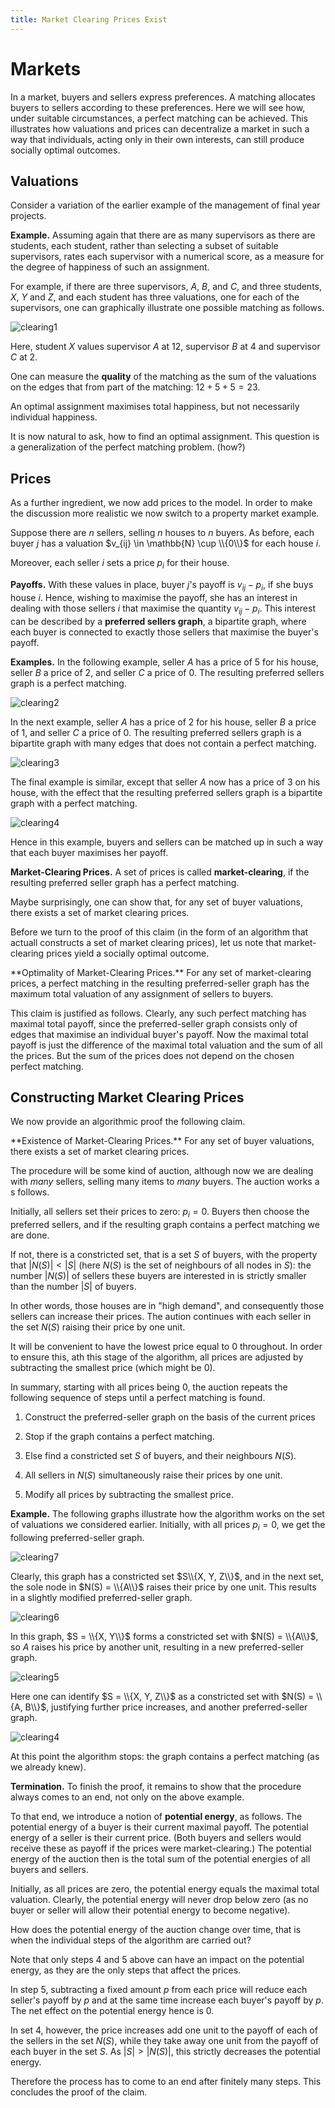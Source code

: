 ```yaml
---
title: Market Clearing Prices Exist
---
```



# Markets

In a market, buyers and sellers express preferences.
A  matching allocates buyers to sellers according to these preferences.
Here we will see how, under suitable circumstances,
a perfect matching can be achieved.  This illustrates how
valuations and prices can decentralize a market in such a way
that individuals, acting only in their own interests, can still
produce socially optimal outcomes.

## Valuations

Consider a variation of the earlier example of 
the management of final year projects.

**Example.**  Assuming again that there are  as many supervisors as there are students,
each student, rather than selecting a subset of suitable supervisors,
rates each supervisor with a numerical score, as a measure for
the degree of happiness of such an assignment.

For example, if there are three supervisors, $A$, $B$, and $C$,
and three students, $X$, $Y$ and $Z$, and each student
has three valuations, one for each of the supervisors,
one can graphically illustrate one possible matching as follows.

![clearing1]

Here, student $X$ values supervisor $A$ at $12$, supervisor $B$ at $4$
and supervisor $C$ at $2$.

One can measure the **quality** of the matching
as the sum of the valuations on the edges that
from part of the matching: $12 + 5 + 5 = 23$.

An optimal assignment maximises total happiness, but
not necessarily individual happiness.

It is now natural to ask, how to find an optimal assignment.
This question is a generalization of the perfect matching problem.
(how?)

## Prices

As a further ingredient, we now add prices to the model.
In order to make the discussion more realistic we now switch
to a property market example.

Suppose there are $n$ sellers, selling $n$ houses to $n$ buyers.
As before, each buyer $j$  has a valuation $v_{ij} \in \mathbb{N} \cup \\{0\\}$
for each house $i$.

Moreover, each seller $i$ sets a price $p_i$ for their house.

**Payoffs.** 
With these values in place, buyer $j$'s payoff is
$v_{ij} - p_i$, if she buys house $i$.
Hence, wishing to  maximise the payoff, she has an interest in dealing
with those sellers $i$
that maximise the quantity
$v_{ij} - p_i$.  This interest can
be described by a **preferred sellers graph**,
a bipartite graph, where each buyer is connected to
exactly those sellers that maximise the buyer's payoff.

**Examples.** In the following example,
seller $A$ has a price of $5$ for his house,
seller $B$ a price of $2$, and seller $C$ a
price of $0$.
The resulting preferred sellers graph is a
perfect matching.

![clearing2]

In the next example,
seller $A$ has a price of $2$ for his house,
seller $B$ a price of $1$, and seller $C$ a
price of $0$.
The resulting preferred sellers graph is a
bipartite graph with many edges that does not
contain a 
perfect matching.

![clearing3]

The final example is similar,
except that seller $A$ now has a price of
$3$ on his house, with the
effect that the resulting
preferred sellers graph is a
bipartite graph with a 
perfect matching.

![clearing4]

Hence in this example, buyers and
sellers can be matched up in
such a way that each buyer maximises her
payoff.

**Market-Clearing Prices.**
A set of prices is called **market-clearing**, if the resulting
preferred seller graph has a perfect matching.

Maybe surprisingly, one can show that, for
any set of buyer valuations,
there exists a set of market clearing prices.

Before we turn to the proof of this claim
(in the form of an algorithm that actuall constructs
a set of market clearing prices),
let us note that market-clearing prices
yield a socially optimal outcome.

<div class="note" markdown="1">
**Optimality of Market-Clearing Prices.** For any set of market-clearing
prices, a perfect matching in the resulting preferred-seller graph
has the maximum total valuation of any assignment of sellers to buyers.
</div>

This claim is justified as follows.  Clearly, any such perfect matching
has maximal total payoff, since the preferred-seller graph consists
only of edges that maximise an individual buyer's payoff.
Now the maximal total payoff is
just the difference of the
maximal total valuation
and the sum of all the prices.
But the sum of the prices does not depend on the
chosen perfect matching.

## Constructing Market Clearing Prices

We now provide an algorithmic proof the following claim.

<div class="note" markdown="1">
**Existence of Market-Clearing Prices.** For
any set of buyer valuations,
there exists a set of market clearing prices.
</div>

The procedure will be some kind of auction,
although now we are dealing with _many_ sellers, selling many items to _many_ buyers.
The auction works a s follows.

Initially, all sellers set their prices to zero: $p_i = 0$.
Buyers then choose the preferred sellers, and if the resulting
graph contains a perfect matching we are done.

If not, there is a constricted set, that is a set $S$ of buyers, with
the property that $|N(S)| < |S|$ (here $N(S)$ is the set of neighbours
of all nodes in $S$): the number $|N(S)|$ of sellers these buyers are
interested in is strictly smaller than the number $|S|$ of buyers.

In other words, those houses are in "high demand",
and consequently those sellers can increase their prices.
The aution continues with each seller in the set $N(S)$ 
raising their price by one unit.

It will be convenient to have the lowest price equal to $0$
throughout.  In order to ensure this, ath this stage
of the algorithm, all prices are adjusted  by subtracting
the smallest price (which might be $0$).

In summary,
starting with all prices being $0$,
the auction repeats the following sequence of steps
until a perfect matching is found.

1. Construct the preferred-seller graph on the
basis of the current prices

2. Stop if the graph contains a perfect matching.

3. Else find a constricted set $S$ of buyers, and their neighbours
$N(S)$.

4. All sellers in $N(S)$ simultaneously raise their prices by one
unit.

5. Modify all prices by subtracting the smallest price.

**Example.** The following graphs illustrate how the
algorithm works on the set of valuations we considered earlier.
Initially, with all prices $p_i = 0$, we get the following
preferred-seller graph.

![clearing7]

Clearly, this graph has a constricted set $S\\{X, Y, Z\\}$,
and in the next set, the sole node in $N(S) = \\{A\\}$ raises
their price by one unit.  This results in a slightly modified
preferred-seller graph.

![clearing6]

In this graph, $S = \\{X, Y\\}$ forms a constricted
set with $N(S) = \\{A\\}$, so $A$ raises his price
by another unit, resulting in a new
preferred-seller graph.

![clearing5]

Here one can identify $S = \\{X, Y, Z\\}$ as
a constricted set with $N(S) = \\{A, B\\}$,
justifying further price increases, 
and another 
preferred-seller graph.

![clearing4]

At this point the algorithm stops:
the graph contains a perfect matching
(as we already knew).

**Termination.** To finish the proof, it remains to show that the procedure always comes to
an end, not only on the above example.

To that end, we introduce a notion of **potential energy**, as follows.
The potential energy of a buyer is their current maximal payoff.
The potential energy of a seller is their current price.
(Both buyers and sellers would receive these as payoff
if the prices were market-clearing.)
The potential energy of the auction then is the total
sum of the potential energies of all buyers and sellers.

Initially, as all prices are zero, the potential energy
equals the maximal total valuation.  Clearly, the potential
energy will never drop below zero
(as no buyer or seller will allow their potential energy
to become negative).

How does the potential energy of the auction change
over time, that is when the individual steps of
the algorithm are carried out?

Note that only steps 4 and 5 above
can have an impact on the potential energy,
as they are the only steps that affect the prices.

In step 5, subtracting a fixed amount $p$ from each price
will reduce each seller's payoff by $p$
and at the same time increase each buyer's payoff by $p$.
The net effect on the potential energy hence is $0$.

In set 4, however, the price increases add one unit to the payoff of
each of the sellers in the set $N(S)$, while they take away one unit
from the payoff of each buyer in the set $S$.  As $|S| > |N(S)|$, this
strictly decreases the potential energy.

Therefore the process has to come to an end after finitely many steps.
This concludes the proof of the claim.


[clearing1]: /images/clearing1.png
[clearing2]: /images/clearing2.png
[clearing3]: /images/clearing3.png
[clearing4]: /images/clearing4.png
[clearing5]: /images/clearing5.png
[clearing6]: /images/clearing6.png
[clearing7]: /images/clearing7.png
